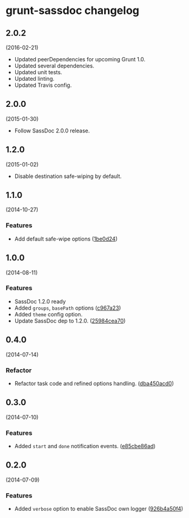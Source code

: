 # grunt-sassdoc changelog

## 2.0.2
(2016-02-21)

* Updated peerDependencies for upcoming Grunt 1.0.
* Updated several dependencies.
* Updated unit tests.
* Updated linting.
* Updated Travis config.

## 2.0.0
(2015-01-30)

* Follow SassDoc 2.0.0 release.

## 1.2.0
(2015-01-02)

* Disable destination safe-wiping by default.

## 1.1.0
(2014-10-27)

### Features

* Add default safe-wipe options
([1be0d24](https://github.com/SassDoc/grunt-sassdoc/commit/1be0d2413b57a781e110e0893dac65d23e5ece48))

## 1.0.0
(2014-08-11)

### Features

* SassDoc 1.2.0 ready
* Added `groups`, `basePath` options
([c967a23](https://github.com/SassDoc/grunt-sassdoc/commit/c967a235fb1ef15f1560ea96bbe74230eea503ab))
* Added `theme` config option.
* Update SassDoc dep to 1.2.0.
([25984cea70](https://github.com/SassDoc/grunt-sassdoc/commit/25984cea70711f0047b52942ba447392fc396418))


## 0.4.0
(2014-07-14)

### Refactor

* Refactor task code and refined options handling.
([dba450acd0](https://github.com/SassDoc/grunt-sassdoc/commit/dba450acd0ec045712f73b5b733688b41df61f27))


## 0.3.0
(2014-07-10)

### Features

* Added `start` and `done` notification events.
([e85cbe86ad](https://github.com/SassDoc/grunt-sassdoc/commit/e85cbe86ad803ca228a4944266a24935c2ce1133))


## 0.2.0
(2014-07-09)

### Features

* Added `verbose` option to enable SassDoc own logger
([926b4a50f4](https://github.com/SassDoc/grunt-sassdoc/commit/926b4a50f4b60d765b8422d0c0c683fc7fc99b90))

